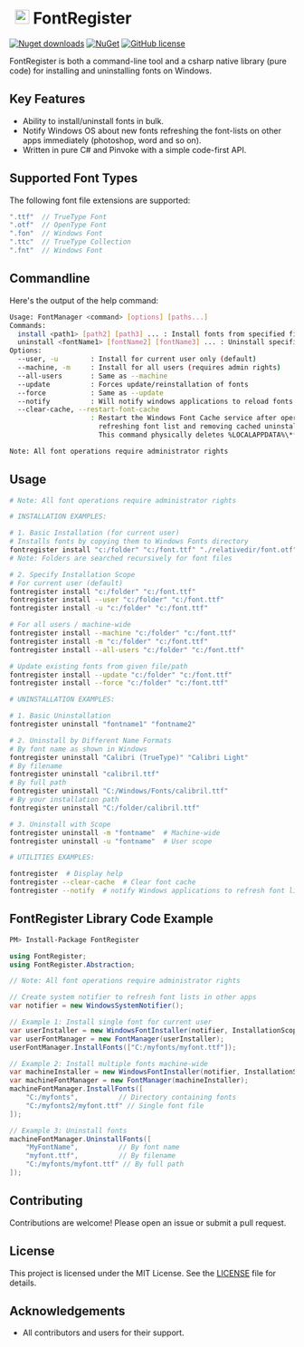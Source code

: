 # <img src="https://i.imgur.com/Q4WoRjy.png" width="25" style="margin: 5px 0px 0px 10px"/> FontRegister
[![Nuget downloads](https://img.shields.io/nuget/vpre/FontRegister.svg)](https://www.nuget.org/packages/FontRegister/)
[![NuGet](https://img.shields.io/nuget/dt/FontRegister.svg)](https://github.com/Nucs/FontRegister)
[![GitHub license](https://img.shields.io/github/license/mashape/apistatus.svg)](https://github.com/Nucs/FontRegister/blob/master/LICENSE)

FontRegister is both a command-line tool and a csharp native library (pure code) for installing and uninstalling fonts on Windows.

## Key Features
- Ability to install/uninstall fonts in bulk.
- Notify Windows OS about new fonts refreshing the font-lists on other apps immediately (photoshop, word and so on).
- Written in pure C# and Pinvoke with a simple code-first API.

## Supported Font Types

The following font file extensions are supported:
```csharp
".ttf"  // TrueType Font
".otf"  // OpenType Font
".fon"  // Windows Font
".ttc"  // TrueType Collection
".fnt"  // Windows Font
```

## Commandline

Here's the output of the help command:

```sh
Usage: FontManager <command> [options] [paths...] 
Commands:
  install <path1> [path2] [path3] ... : Install fonts from specified files or directories
  uninstall <fontName1> [fontName2] [fontName3] ... : Uninstall specified fonts
Options:
  --user, -u        : Install for current user only (default)
  --machine, -m     : Install for all users (requires admin rights)
  --all-users       : Same as --machine
  --update          : Forces update/reinstallation of fonts
  --force           : Same as --update
  --notify          : Will notify windows applications to reload fonts (always happens on install/uninstall)
  --clear-cache, --restart-font-cache
                    : Restart the Windows Font Cache service after operation
                      refreshing font list and removing cached uninstalled fonts.
                      This command physically deletes %LOCALAPPDATA%\**\FontCache directories

Note: All font operations require administrator rights
```

## Usage

```sh
# Note: All font operations require administrator rights

# INSTALLATION EXAMPLES:

# 1. Basic Installation (for current user)
# Installs fonts by copying them to Windows Fonts directory
fontregister install "c:/folder" "c:/font.ttf" "./relativedir/font.otf"
# Note: Folders are searched recursively for font files

# 2. Specify Installation Scope
# For current user (default)
fontregister install "c:/folder" "c:/font.ttf"
fontregister install --user "c:/folder" "c:/font.ttf"
fontregister install -u "c:/folder" "c:/font.ttf"

# For all users / machine-wide
fontregister install --machine "c:/folder" "c:/font.ttf"
fontregister install -m "c:/folder" "c:/font.ttf"
fontregister install --all-users "c:/folder" "c:/font.ttf"

# Update existing fonts from given file/path
fontregister install --update "c:/folder" "c:/font.ttf"
fontregister install --force "c:/folder" "c:/font.ttf"

# UNINSTALLATION EXAMPLES:

# 1. Basic Uninstallation
fontregister uninstall "fontname1" "fontname2"

# 2. Uninstall by Different Name Formats
# By font name as shown in Windows
fontregister uninstall "Calibri (TrueType)" "Calibri Light"
# By filename
fontregister uninstall "calibril.ttf"
# By full path
fontregister uninstall "C:/Windows/Fonts/calibril.ttf"
# By your installation path
fontregister uninstall "C:/folder/calibril.ttf"

# 3. Uninstall with Scope
fontregister uninstall -m "fontname"  # Machine-wide
fontregister uninstall -u "fontname"  # User scope

# UTILITIES EXAMPLES:

fontregister  # Display help
fontregister --clear-cache  # Clear font cache
fontregister --notify  # notify Windows applications to refresh font list (always done after install/uninstall)
```

## FontRegister Library Code Example

```sh
PM> Install-Package FontRegister
```

```csharp
using FontRegister;
using FontRegister.Abstraction;

// Note: All font operations require administrator rights

// Create system notifier to refresh font lists in other apps
var notifier = new WindowsSystemNotifier();

// Example 1: Install single font for current user
var userInstaller = new WindowsFontInstaller(notifier, InstallationScope.User);
var userFontManager = new FontManager(userInstaller);
userFontManager.InstallFonts(["C:/myfonts/myfont.ttf"]);

// Example 2: Install multiple fonts machine-wide
var machineInstaller = new WindowsFontInstaller(notifier, InstallationScope.Machine);
var machineFontManager = new FontManager(machineInstaller);
machineFontManager.InstallFonts([
    "C:/myfonts",          // Directory containing fonts
    "C:/myfonts2/myfont.ttf" // Single font file
]);

// Example 3: Uninstall fonts
machineFontManager.UninstallFonts([
    "MyFontName",          // By font name
    "myfont.ttf",          // By filename
    "C:/myfonts/myfont.ttf" // By full path
]);
```

## Contributing

Contributions are welcome! Please open an issue or submit a pull request.

## License

This project is licensed under the MIT License. See the [LICENSE](LICENSE) file for details.

## Acknowledgements

- All contributors and users for their support.

